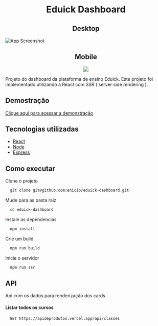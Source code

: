<h1 align="center" > Eduick Dashboard</h1>

<h2 align="center"> Desktop </h2>

![App Screenshot](https://ucarecdn.com/1eee304d-9ed0-4289-b425-997c4b056a3c/dashboard.png)


<!-- ![App Screenshot](https://ucarecdn.com/ba0a88b1-7cfc-40e1-b0fd-1bd6a009fb5a/-/preview/300x300/) -->

<h2 align="center"> Mobile </h2>
<p align="center" >
<img  src="https://ucarecdn.com/ba0a88b1-7cfc-40e1-b0fd-1bd6a009fb5a/-/preview/300x300/"/>
</p>

Projeto do dashboard da plataforma de ensino Eduick.
Este projeto foi implementado utilizando a React com SSR ( server side rendering ).

## Demostração

[Clique aqui para acessar a demonstração](https://dashboardeduick.herokuapp.com/)

## Tecnologias utilizadas


- [React](https://reactjs.org/)
- [Node](https://nodejs.org/en/)
- [Express](https://expressjs.com/pt-br/)


## Como executar

Clone o projeto

```bash
  git clone git@github.com:enicio/eduick-dashboard.git
```

Mude para as pasta raiz

```bash
  cd eduick-dashboard
```

Instale as dependencias

```bash
  npm install
```

Crie um build

```bash
  npm run build
```

Inicie o servidor

```bash
  npm run ssr
```

## API

Api com os dados para renderização dos cards.

#### Listar todos os cursos

```http
  GET https://apideprodutos.vercel.app/api/classes
```
